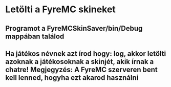 # Letölti a FyreMC skineket
## Programot a FyreMCSkinSaver/bin/Debug mappában találod
## Ha játékos névnek azt írod hogy: log, akkor letölti azoknak a játékosoknak a skinjét, akik írnak a chatre! Megjegyzés: A FyreMC szerveren bent kell lenned, hogyha ezt akarod használni
